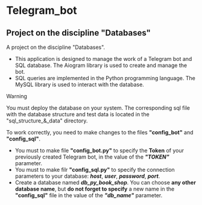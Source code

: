 # Telegram_bot
## Project on the discipline "Databases"

A project on the discipline "Databases". 
-  This application is designed to manage the work of a Telegram bot and SQL database. The Aiogram library is used to create and manage the bot. 
-  SQL queries are implemented in the Python programming language. The MySQL library is used to interact with the database.

> [!WARNING]
> You must deploy the database on your system. The corresponding sql file with the database structure and test data is located in the "sql_structure_&_data" directory.
> 
> To work correctly, you need to make changes to the files **"config_bot"** and **"config_sql"**.
> - You must to make file **"config_bot.py"** to specify the **Token** of your previously created Telegram bot, in the value of the ***"TOKEN"*** parameter.
> - You must to make filr **"config_sql.py"** to specify the connection parameters to your database: ***host***, ***user***, ***password***, ***port***.
> - Create a database named ***db_py_book_shop***. You can choose **any other database name**, but **do not forget to specify** a new name in the **"config_sql"** file in the value of the ***"db_name"*** parameter.
